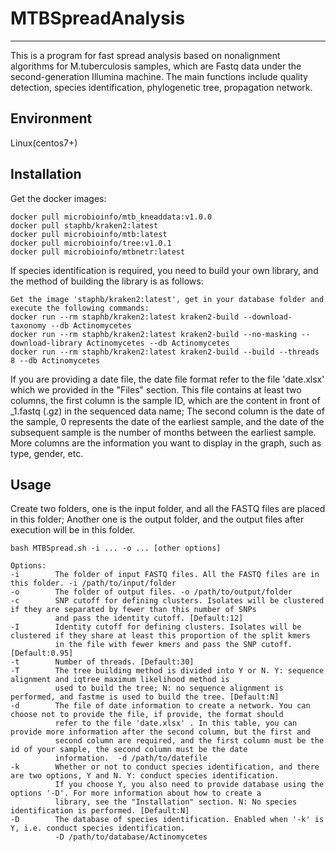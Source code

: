 # MTBSpreadAnalysis
-------------

This is a program for fast spread analysis based on nonalignment algorithms for M.tuberculosis samples, which are Fastq data under 
the second-generation Illumina machine. The main functions include quality detection, species identification, phylogenetic tree, 
propagation network.

Environment
-------------
Linux(centos7+)

Installation
-------------
Get the docker images:  
```
docker pull microbioinfo/mtb_kneaddata:v1.0.0
docker pull staphb/kraken2:latest
docker pull microbioinfo/mtb:latest
docker pull microbioinfo/tree:v1.0.1
docker pull microbioinfo/mtbnetr:latest
```
If species identification is required, you need to build your own library, and the method of building the library is as follows:
```
Get the image 'staphb/kraken2:latest', get in your database folder and execute the following commands:
docker run --rm staphb/kraken2:latest kraken2-build --download-taxonomy --db Actinomycetes
docker run --rm staphb/kraken2:latest kraken2-build --no-masking --download-library Actinomycetes --db Actinomycetes
docker run --rm staphb/kraken2:latest kraken2-build --build --threads 8 --db Actinomycetes
```
If you are providing a date file, the date file format refer to the file 'date.xlsx' which we provided in the "Files" section.
This file contains at least two columns, the first column is the sample ID, which are the content in front of _1.fastq (.gz) 
in the sequenced data name; The second column is the date of the sample, 0 represents the date of the earliest sample, and the 
date of the subsequent sample is the number of months between the earliest sample. More columns are the information you want to 
display in the graph, such as type, gender, etc.

Usage
-------------
Create two folders, one is the input folder, and all the FASTQ files are placed in this folder; Another one is the output folder, 
and the output files after execution will be in this folder.
```
bash MTBSpread.sh -i ... -o ... [other options]

Options:
-i        The folder of input FASTQ files. All the FASTQ files are in this folder. -i /path/to/input/folder
-o        The folder of output files. -o /path/to/output/folder
-c        SNP cutoff for defining clusters. Isolates will be clustered if they are separated by fewer than this number of SNPs 
          and pass the identity cutoff. [Default:12]
-I        Identity cutoff for defining clusters. Isolates will be clustered if they share at least this proportion of the split kmers 
          in the file with fewer kmers and pass the SNP cutoff. [Default:0.95]
-t        Number of threads. [Default:30]
-T        The tree building method is divided into Y or N. Y: sequence alignment and iqtree maximum likelihood method is 
          used to build the tree; N: no sequence alignment is performed, and fastme is used to build the tree. [Default:N]
-d        The file of date information to create a network. You can choose not to provide the file, if provide, the format should 
          refer to the file 'date.xlsx' . In this table, you can provide more information after the second column, but the first and 
          second column are required, and the first column must be the id of your sample, the second column must be the date 
          information.  -d /path/to/datefile
-k        Whether or not to conduct species identification, and there are two options, Y and N. Y: conduct species identification. 
          If you choose Y, you also need to provide database using the options '-D'. For more information about how to create a 
          library, see the "Installation" section. N: No species identification is performed. [Default:N]
-D        The database of species identification. Enabled when '-k' is Y, i.e. conduct species identification. 
          -D /path/to/database/Actinomycetes
```

